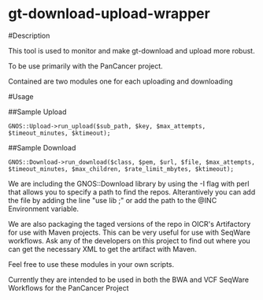 gt-download-upload-wrapper
===================

#Description

This tool is used to monitor and make gt-download and upload more robust.

To be use primarily with the PanCancer project.

Contained are two modules one for each uploading and downloading


#Usage

##Sample Upload

    GNOS::Upload->run_upload($sub_path, $key, $max_attempts, $timeout_minutes, $ktimeout);

##Sample Download

    GNOS::Download->run_download($class, $pem, $url, $file, $max_attempts, $timeout_minutes, $max_children, $rate_limit_mbytes, $ktimeout);

We are including the GNOS::Download library by using the -I flag with perl that allows you to specify a path to find the repos. Alterantively you can add the file by adding the line "use lib <lib-path>;" or add the path to the @INC Environment variable.

We are also packaging the taged versions of the repo in OICR's Artifactory for use with Maven projects. This can be very useful for use with SeqWare workflows. Ask any of the developers on this project to find out where you can get the necessary XML to get the artifact with Maven.

Feel free to use these modules in your own scripts.

Currently they are intended to be used in both the BWA and VCF SeqWare Workflows for the PanCancer Project
